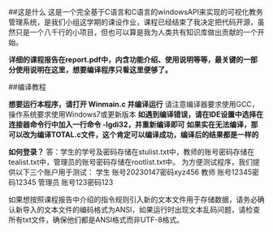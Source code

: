 ##这是什么
这是一个完全基于C语言和C语言的windowsAPI来实现的可视化教务管理系统，是我们小组这学期的课设作业，课程已经结束了我决定把代码开源，虽然只是一个八千行的小项目，但也可以算是我为人类共有知识库做出贡献的一个开始。

**详细的课程报告在report.pdf中，内含功能介绍、使用说明等等，最关键的一部分使用说明在这里，想要编译程序只看这里便够了。**

##编译教程

**想要运行本程序，请打开 Winmain.c 并编译运行**
请注意编译器要求使用GCC，操作系统要求使用Windows7或更新版本
**如遇到编译错误，请在IDE设置中选择在连接器命令行中加入一行命令 -lgdi32，并重新编译即可**
**如果实在无法编译，那可以改为编译TOTAL.c文件，这个肯定可以编译成功，编译后的结果都是一样的**

**如何登录？**
答：学生的学号及密码存储在stulist.txt中，教师的账号密码存储在tealist.txt中，管理员的账号密码存储在rootlist.txt中。
为方便测试程序，我们提供以下三个账户用于测试：
学生 账号20230147密码xyz456
教师 账号12345密码12345
管理员 账号123密码123

如果想按照课程报告中介绍的指令规则引入新的文本文件用于存储数据，请务必确认新导入的文本文件的编码格式为ANSI，如果运行时出现文本乱码问题，请检查所有txt文件，确保他们都是ANSI格式而非UTF-8格式。
